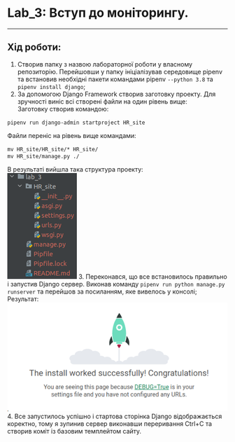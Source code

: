 # Lab_3: Вступ до моніторингу.

****

## Хід роботи:
1. Створив папку з назвою лабораторної роботи у власному репозиторію. Перейшовши у папку ініціалізував середовище pipenv та встановив необхідні пакети командами pipenv `--python 3.8` та `pipenv install django`;
2. За допомогою Django Framework створив заготовку проекту. Для зручності виніс всі створені файли на один рівень вище:  
Заготовку створив командою:
```
pipenv run django-admin startproject HR_site
```
Файли переніс на рівень вище командами:  
```
mv HR_site/HR_site/* HR_site/
mv HR_site/manage.py ./
```
В результаті вийшла така структура проекту:  
![Here should be structure of the project, but i can't find a photo](structure.png "Structure")
3. Переконався, що все встановилось правильно і запустив Django сервер. Виконав команду `pipenv run python manage.py runserver` та перейшов за посиланням, яке вивелось у консолі;
Результат:
![Here should be result of running server, but i can't find a photo](run_serv.png "Structure")
4. Все запустилось успішно і стартова сторінка Django відображається коректно, тому я зупинив сервер виконавши переривання Ctrl+C та створив коміт із базовим темплейтом сайту. 